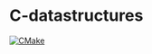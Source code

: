 # C-datastructures
[![CMake](https://github.com/NilEis/C-datastructures/actions/workflows/cmake.yml/badge.svg)](https://github.com/NilEis/C-datastructures/actions/workflows/cmake.yml)
